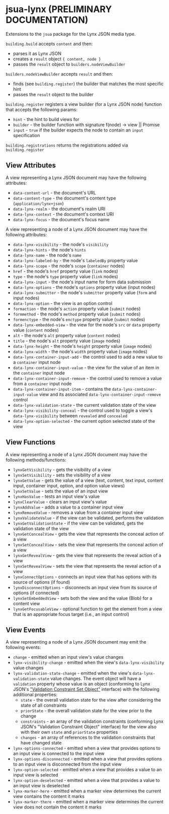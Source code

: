 # jsua-lynx (PRELIMINARY DOCUMENTATION)
Extensions to the `jsua` package for the Lynx JSON media type.

`building.build` accepts `content` and then:
  * parses it as Lynx JSON
  * creates a `result` object `{ content, node }`
  * passes the `result` object to `builders.nodeViewBuilder`

`builders.nodeViewBuilder` accepts `result` and then:
  * finds (see `building.register`) the builder that matches the most specific hint
  * passes the `result` object to the builder

`building.register` registers a view builder (for a Lynx JSON node) function that accepts the following params:
  * `hint` - the hint to build views for
  * `builder` - the builder function with signature f(node) -> view || Promise<view>
  * `input` - `true` if the builder expects the node to contain an `input` specification

`building.registrations` returns the registrations added via `building.register`

## View Attributes

A view representing a Lynx JSON document may have the following attributes:

* `data-content-url` - the document's URL
* `data-content-type` - the document's content type (`application/lynx+json`)
* `data-lynx-realm` - the document's realm URI
* `data-lynx-context` - the document's context URI
* `data-lynx-focus` - the document's focus name

A view representing a node of a Lynx JSON document may have the following attributes:

* `data-lynx-visibility` - the node's `visibility`
* `data-lynx-hints` - the node's `hints`
* `data-lynx-name` - the node's `name`
* `data-lynx-labeled-by` - the node's `labeledBy` property value
* `data-lynx-scope` - the node's `scope` (`container` nodes)
* `href` - the node's `href` property value (`link` nodes)
* `type` - the node's `type` property value (`link` nodes)
* `data-lynx-input` - the node's input name for form data submission
* `data-lynx-options` - the node's `options` property value (input nodes)
* `data-lynx-submitter` - the node's `submitter` property value (`form` and input nodes)
* `data-lynx-option` - the view is an option control
* `formaction` - the node's `action` property value (`submit` nodes)
* `formmethod` - the node's `method` property value (`submit` nodes)
* `formenctype` - the node's `enctype` property value (`submit` nodes)
* `data-lynx-embedded-view` - the view for the node's `src` or `data` property value (`content` nodes)
* `alt` - the node's `alt` property value (`content` nodes)
* `title` - the node's `alt` property value (`image` nodes)
* `data-lynx-height` - the node's `height` property value (`image` nodes)
* `data-lynx-width` - the node's `width` property value (`image` nodes)
* `data-lynx-container-input-add` - the control used to add a new value to a `container` input node
* `data-lynx-container-input-value` - the view for the value of an item in the `container` input node
* `data-lynx-container-input-remove` - the control used to remove a value from a `container` input node
* `data-lynx-container-input-item` - contains the `data-lynx-container-input-value` view and its associated `data-lynx-container-input-remove` control
* `data-lynx-validation-state` - the current validation state of the view
* `data-lynx-visibility-conceal` - the control used to toggle a view's `data-lynx-visibility` between `revealed` and `concealed`
* `data-lynx-option-selected` - the current option selected state of the view

## View Functions

A view representing a node of a Lynx JSON document may have the following methods/functions:

* `lynxGetVisibility` - gets the visibility of a view
* `lynxSetVisibility` - sets the visibility of a view
* `lynxGetValue` - gets the value of a view (text, content, text input, content input, container input, option, and option value views)
* `lynxSetValue` - sets the value of an input view
* `lynxHasValue` - tests an input view's value
* `lynxClearValue` - clears an input view's value
* `lynxAddValue` - adds a value to a container input view
* `lynxRemoveValue` - removes a value from a container input view
* `lynxValidateValue` - if the view can be validated, performs the validation
* `lynxGetValidationState` - if the view can be validated, gets the validation state of the view
* `lynxGetConcealView` - gets the view that represents the conceal action of a view
* `lynxSetConcealView` - sets the view that represents the conceal action of a view
* `lynxGetRevealView` - gets the view that represents the reveal action of a view
* `lynxSetRevealView` - sets the view that represents the reveal action of a view
* `lynxConnectOptions` - connects an input view that has options with its source of options (if found)
* `lynxDisconnectOptions` - disconnects an input view from its source of options (if connected)
* `lynxSetEmbeddedView` - sets both the view and the value (Blob) for a content view
* `lynxGetFocusableView` - optional function to get the element from a view that is an appropriate focus target (i.e., an input control)

## View Events

A view representing a node of a Lynx JSON document may emit the following events:

* `change` - emitted when an input view's value changes
* `lynx-visibility-change` - emitted when the view's `data-lynx-visibility` value changes
* `lynx-validation-state-change` - emitted when the view's `data-lynx-validation-state` value changes. The event object will have a `validation` property whose value is an object (conforming to Lynx JSON's ["Validation Constraint Set Object"](http://lynx-json.org/specification/specifications/properties/validation/) interface) with the following additional properties:
  - `state` - the overall validation state for the view after considering the state of all constraints
  - `priorState` - the overall validation state for the view prior to the change
  - `constraints` - an array of the validation constraints (conforming Lynx JSON's "Validation Constraint Object" interface) for the view also with their own `state` and `priorState` properties
  - `changes` - an array of references to the validation constraints that have changed state
* `lynx-options-connected` - emitted when a view that provides options to an input view is connected to the input view
* `lynx-options-disconnected` - emitted when a view that provides options to an input view is disconnected from the input view
* `lynx-option-selected` - emitted when a view that provides a value to an input view is selected
* `lynx-option-deselected` - emitted when a view that provides a value to an input view is deselected
* `lynx-marker-here` - emitted when a marker view determines the current view contains the content it marks
* `lynx-marker-there` - emitted when a marker view determines the current view does not contain the content it marks
